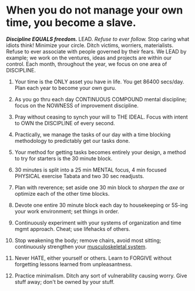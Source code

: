 # When you do not manage your own time, you become a slave.

***Discipline EQUALS freedom.*** LEAD. *Refuse to ever follow.* Stop caring what idiots think! Minimize your circle. Ditch victims, worriers, materialists. Refuse to ever associate with people governed by their fears. We LEAD by example; we work on the ventures, ideas and projects are within our control. Each month, throughout the year, we focus on one area of DISCIPLINE.

1) Your time is the ONLY asset you have in life. You get 86400 secs/day. Plan each year to become your own guru.

2) As you go thru each day CONTINUOUS COMPOUND mental discipline; focus on the NOWNESS of improvement discipline.

3) Pray without ceasing to synch your will to THE IDEAL. Focus with intent to OWN the DISCIPLINE of every second. 

4) Practically, we manage the tasks of our day with a time blocking methodology to predictably get our tasks done.

5) Your method for getting tasks becomes entirely your design, a method to try for starters is the 30 minute block.

6) 30 minutes is split into a 25 min MENTAL focus, 4 min focused PHYSICAL exercise Tabata and two 30 sec readjusts.

7) Plan with reverence; set aside one 30 min block to *sharpen the axe* or optimize each of the other time blocks.

8) Devote one entire 30 minute block each day to housekeeping or 5S-ing your work environment; set things in order.

9) Continuously experiment with your systems of organization and time mgmt approach. Cheat; use lifehacks of others.

10) Stop weakening the body; remove chairs, avoid most sitting; continuously strengthen your [musculoskeletal system](https://en.wikipedia.org/wiki/Human_musculoskeletal_system).

11) Never HATE, either yourself or others. Learn to FORGIVE without forgetting lessons learned from unpleasantness.

12) Practice minimalism. Ditch any sort of vulnerability causing worry. Give stuff away; don't be owned by your stuff.
